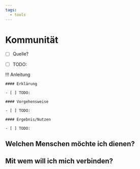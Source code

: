 ```yaml
---
tags:
  - tools
---
```


# Kommunität

- [ ] Quelle?
- [ ] TODO:


!!! Anleitung

    #### Erklärung

    - [ ] TODO:

    #### Vorgehensweise

    - [ ] TODO:

    #### Ergebnis/Nutzen

    - [ ] TODO:

## Welchen Menschen möchte ich dienen?

## Mit wem will ich mich verbinden?
